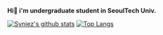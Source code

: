 **Hi:sushi: i'm undergraduate student in SeoulTech Univ.**


[![Syniez's github stats](https://github-readme-stats.vercel.app/api?username=Syniez&count_private=True&custom_title=Syniez_status&bg_color=30,F9A5FF,75C8FF&title_color=E9E9E9&text_color=E9E9E9)](https://github.com/Syniez/github-readme-stats)
[![Top Langs](https://github-readme-stats.vercel.app/api/top-langs/?username=Syniez&layout=compact&bg_color=30,F9A5FF,75C8FF&title_color=E9E9E9&text_color=E9E9E9)](https://github.com/anuraghazra/github-readme-stats)
<!--
**Syniez/Syniez** is a ✨ _special_ ✨ repository because its `README.md` (this file) appears on your GitHub profile.

Here are some ideas to get you started:

- 🔭 I’m currently working on ...
- 🌱 I’m currently learning ...
- 👯 I’m looking to collaborate on ...
- 🤔 I’m looking for help with ...
- 💬 Ask me about ...
- 📫 How to reach me: ...
- 😄 Pronouns: ...
- ⚡ Fun fact: ...
-->
